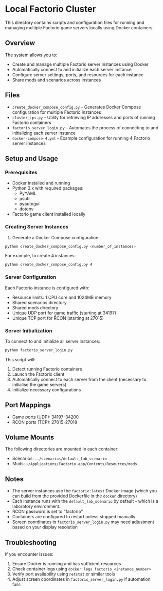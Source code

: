 # Local Factorio Cluster

This directory contains scripts and configuration files for running and managing multiple Factorio game servers locally using Docker containers.

## Overview

The system allows you to:
- Create and manage multiple Factorio server instances using Docker
- Automatically connect to and initialize each server instance
- Configure server settings, ports, and resources for each instance
- Share mods and scenarios across instances

## Files

- `create_docker_compose_config.py` - Generates Docker Compose configuration for multiple Factorio instances
- `cluster_ips.py` - Utility for retrieving IP addresses and ports of running Factorio containers
- `factorio_server_login.py` - Automates the process of connecting to and initializing each server instance
- `docker-compose-4.yml` - Example configuration for running 4 Factorio server instances

## Setup and Usage

### Prerequisites

- Docker installed and running
- Python 3.x with required packages:
  - PyYAML
  - psutil
  - pyautogui
  - dotenv
- Factorio game client installed locally

### Creating Server Instances

1. Generate a Docker Compose configuration:
```bash
python create_docker_compose_config.py <number_of_instances>
```

For example, to create 4 instances:
```bash
python create_docker_compose_config.py 4
```

### Server Configuration

Each Factorio instance is configured with:
- Resource limits: 1 CPU core and 1024MB memory
- Shared scenarios directory
- Shared mods directory
- Unique UDP port for game traffic (starting at 34197)
- Unique TCP port for RCON (starting at 27015)

### Server Initialization

To connect to and initialize all server instances:
```bash
python factorio_server_login.py
```

This script will:
1. Detect running Factorio containers
2. Launch the Factorio client
3. Automatically connect to each server from the client (necessary to initialise the game servers)
4. Initialize necessary configurations

## Port Mappings

- Game ports (UDP): 34197-34200
- RCON ports (TCP): 27015-27018

## Volume Mounts

The following directories are mounted in each container:
- Scenarios: `../scenarios/default_lab_scenario`
- Mods: `~/Applications/Factorio.app/Contents/Resources/mods`

## Notes

- The server instances use the `factorio:latest` Docker image (which you can build from the provided Dockerfile in the `docker` directory)
- Each instance runs with the `default_lab_scenario` by default - which is a laboratory environment.
- RCON password is set to "factorio"
- Containers are configured to restart unless stopped manually
- Screen coordinates in `factorio_server_login.py` may need adjustment based on your display resolution

## Troubleshooting

If you encounter issues:
1. Ensure Docker is running and has sufficient resources
2. Check container logs using `docker logs factorio_<instance_number>`
3. Verify port availability using `netstat` or similar tools
4. Adjust screen coordinates in `factorio_server_login.py` if automation fails